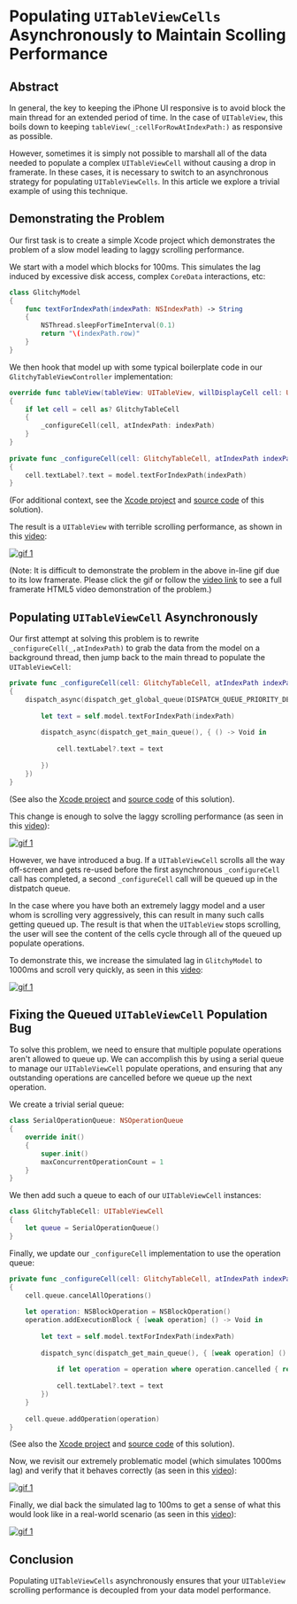 # Populating `UITableViewCells` Asynchronously to Maintain Scolling Performance

## Abstract

In general, the key to keeping the iPhone UI responsive is to avoid block the main thread for an extended period of time.  In the case of `UITableView`, this boils down to keeping `tableView(_:cellForRowAtIndexPath:)` as responsive as possible.

However, sometimes it is simply not possible to marshall all of the data needed to populate a complex `UITableViewCell` without causing a drop in framerate.  In these cases, it is necessary to switch to an asynchronous strategy for populating `UITableViewCells`.  In this article we explore a trivial example of using this technique.

## Demonstrating the Problem

Our first task is to create a simple Xcode project which demonstrates the problem of a slow model leading to laggy scrolling performance.

We start with a model which blocks for 100ms.  This simulates the lag induced by excessive disk access, complex `CoreData` interactions, etc:

```Swift
class GlitchyModel
{
    func textForIndexPath(indexPath: NSIndexPath) -> String
    {
        NSThread.sleepForTimeInterval(0.1)
        return "\(indexPath.row)"
    }
}
```

We then hook that model up with some typical boilerplate code in our `GlitchyTableViewController` implementation:

```Swift
override func tableView(tableView: UITableView, willDisplayCell cell: UITableViewCell, forRowAtIndexPath indexPath: NSIndexPath)
{
    if let cell = cell as? GlitchyTableCell
    {
        _configureCell(cell, atIndexPath: indexPath)
    }
}
    
private func _configureCell(cell: GlitchyTableCell, atIndexPath indexPath: NSIndexPath)
{
    cell.textLabel?.text = model.textForIndexPath(indexPath)
}
```

(For additional context, see the [Xcode project](https://github.com/pepaslabs/GlitchyTable/tree/master/1%20The%20Problem/GlitchyTable) and [source code](https://github.com/pepaslabs/GlitchyTable/blob/master/1%20The%20Problem/GlitchyTable/GlitchyTable/GlitchyTableViewController.swift) of this solution).

The result is a `UITableView` with terrible scrolling performance, as shown in this [video](http://gfycat.com/ImpassionedBoilingCoyote):

[![gif 1](http://zippy.gfycat.com/ImpassionedBoilingCoyote.gif)](http://gfycat.com/ImpassionedBoilingCoyote)

(Note: It is difficult to demonstrate the problem in the above in-line gif due to its low framerate.  Please click the gif or follow the [video link](http://gfycat.com/ImpassionedBoilingCoyote) to see a full framerate HTML5 video demonstration of the problem.)

## Populating `UITableViewCell` Asynchronously

Our first attempt at solving this problem is to rewrite `_configureCell(_,atIndexPath)` to grab the data from the model on a background thread, then jump back to the main thread to populate the `UITableViewCell`:

```Swift
private func _configureCell(cell: GlitchyTableCell, atIndexPath indexPath: NSIndexPath)
{
    dispatch_async(dispatch_get_global_queue(DISPATCH_QUEUE_PRIORITY_DEFAULT, 0), { () -> Void in
        
        let text = self.model.textForIndexPath(indexPath)
        
        dispatch_async(dispatch_get_main_queue(), { () -> Void in
            
            cell.textLabel?.text = text
            
        })
    })
}
```

(See also the [Xcode project](https://github.com/pepaslabs/GlitchyTable/tree/master/2%20Buggy%20Solution/GlitchyTable) and [source code](https://github.com/pepaslabs/GlitchyTable/blob/master/2%20Buggy%20Solution/GlitchyTable/GlitchyTable/GlitchyTableViewController.swift) of this solution).

This change is enough to solve the laggy scrolling performance (as seen in this [video](http://gfycat.com/OnlyAmusingCardinal)):

[![gif 1](http://zippy.gfycat.com/OnlyAmusingCardinal.gif)](http://gfycat.com/OnlyAmusingCardinal)

However, we have introduced a bug.  If a `UITableViewCell` scrolls all the way off-screen and gets re-used before the first asynchronous `_configureCell` call has completed, a second `_configureCell` call will be queued up in the distpatch queue.

In the case where you have both an extremely laggy model and a user whom is scrolling very aggressively, this can result in many such calls getting queued up.  The result is that when the `UITableView` stops scrolling, the user will see the content of the cells cycle through all of the queued up populate operations.

To demonstrate this, we increase the simulated lag in `GlitchyModel` to 1000ms and scroll very quickly, as seen in this [video](http://gfycat.com/PleasedConfusedBluejay):

[![gif 1](http://zippy.gfycat.com/PleasedConfusedBluejay.gif)](http://gfycat.com/PleasedConfusedBluejay)

## Fixing the Queued `UITableViewCell` Population Bug

To solve this problem, we need to ensure that multiple populate operations aren't allowed to queue up.  We can accomplish this by using a serial queue to manage our `UITableViewCell` populate operations, and ensuring that any outstanding operations are cancelled before we queue up the next operation.

We create a trivial serial queue:

```Swift
class SerialOperationQueue: NSOperationQueue
{
    override init()
    {
        super.init()
        maxConcurrentOperationCount = 1
    }
}
```

We then add such a queue to each of our `UITableViewCell` instances:

```Swift
class GlitchyTableCell: UITableViewCell
{
    let queue = SerialOperationQueue()
}
```

Finally, we update our `_configureCell` implementation to use the operation queue:

```Swift
private func _configureCell(cell: GlitchyTableCell, atIndexPath indexPath: NSIndexPath)
{
    cell.queue.cancelAllOperations()
    
    let operation: NSBlockOperation = NSBlockOperation()
    operation.addExecutionBlock { [weak operation] () -> Void in
        
        let text = self.model.textForIndexPath(indexPath)
        
        dispatch_sync(dispatch_get_main_queue(), { [weak operation] () -> Void in
            
            if let operation = operation where operation.cancelled { return }
            
            cell.textLabel?.text = text
        })
    }
    
    cell.queue.addOperation(operation)
}
```

(See also the [Xcode project](https://github.com/pepaslabs/GlitchyTable/tree/master/3%20Correct%20Solution/GlitchyTable) and [source code](https://github.com/pepaslabs/GlitchyTable/blob/master/3%20Correct%20Solution/GlitchyTable/GlitchyTable/GlitchyTableViewController.swift) of this solution).

Now, we revisit our extremely problematic model (which simulates 1000ms lag) and verify that it behaves correctly (as seen in this [video](http://gfycat.com/LameComfortableGordonsetter)):

[![gif 1](http://zippy.gfycat.com/LameComfortableGordonsetter.gif)](http://gfycat.com/LameComfortableGordonsetter)

Finally, we dial back the simulated lag to 100ms to get a sense of what this would look like in a real-world scenario (as seen in this [video](http://gfycat.com/HeavyEmbellishedIceblueredtopzebra)):

[![gif 1](http://zippy.gfycat.com/HeavyEmbellishedIceblueredtopzebra.gif)](http://gfycat.com/HeavyEmbellishedIceblueredtopzebra)

## Conclusion

Populating `UITableViewCells` asynchronously ensures that your `UITableView` scrolling performance is decoupled from your data model performance.
